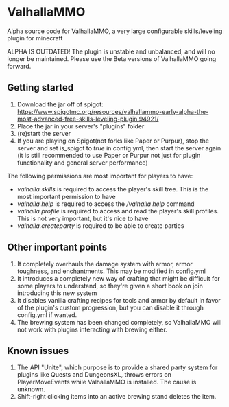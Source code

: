 # ValhallaMMO
Alpha source code for ValhallaMMO, a very large configurable skills/leveling plugin for minecraft 

ALPHA IS OUTDATED! The plugin is unstable and unbalanced, and will no longer be maintained. Please use the Beta versions of ValhallaMMO going forward. 

## Getting started
1. Download the jar off of spigot: https://www.spigotmc.org/resources/valhallammo-early-alpha-the-most-advanced-free-skills-leveling-plugin.94921/
2. Place the jar in your server's "plugins" folder
3. (re)start the server
4. If you are playing on Spigot(not forks like Paper or Purpur), stop the server and set is_spigot to _true_ in config.yml, then start the server again
(it is still recommended to use Paper or Purpur not just for plugin functionality and general server performance)

The following permissions are most important for players to have:
* _valhalla.skills_ is required to access the player's skill tree. This is the most important permission to have
* _valhalla.help_ is required to access the _/valhalla help_ command
* _valhalla.profile_ is required to access and read the player's skill profiles. This is not very important, but it's nice to have
* _valhalla.createparty_ is required to be able to create parties

## Other important points
1. It completely overhauls the damage system with armor, armor toughness, and enchantments. This may be modified in config.yml
2. It introduces a completely new way of crafting that might be difficult for some players to understand, so they're given a short book on join introducing this new system
3. It disables vanilla crafting recipes for tools and armor by default in favor of the plugin's custom progression, but you can disable it through config.yml if wanted. 
4. The brewing system has been changed completely, so ValhallaMMO will not work with plugins interacting with brewing either.

## Known issues
1. The API "Unite", which purpose is to provide a shared party system for plugins like Quests and DungeonsXL, throws errors on PlayerMoveEvents while ValhallaMMO is installed. The cause is unknown.
2. Shift-right clicking items into an active brewing stand deletes the item.
